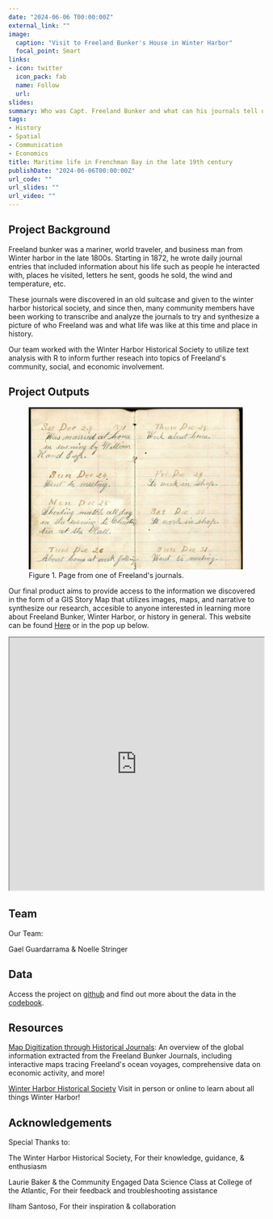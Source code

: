 ```yaml
---
date: "2024-06-06 T00:00:00Z"
external_link: ""
image:
  caption: "Visit to Freeland Bunker's House in Winter Harbor"
  focal_point: Smart
links:
- icon: twitter
  icon_pack: fab
  name: Follow
  url: 
slides: 
summary: Who was Capt. Freeland Bunker and what can his journals tell us about life in the late 1800's?
tags:
- History
- Spatial
- Communication
- Economics
title: Maritime life in Frenchman Bay in the late 19th century
publishDate: "2024-06-06T00:00:00Z"
url_code: ""
url_slides: ""
url_video: ""
---
```




## Project Background
Freeland bunker was a mariner, world traveler, and business man from Winter harbor in the late 1800s. Starting in 1872, he wrote daily journal entries that included information about his life such as people he interacted with, places he visited, letters he sent, goods he sold, the wind and temperature, etc. 

These journals were discovered in an old suitcase and given to the winter harbor historical society, and since then, many community members have been working to transcribe and analyze the journals to try and synthesize a picture of who Freeland was and what life was like at this time and place in history.

Our team worked with the Winter Harbor Historical Society to utilize text analysis with R to inform further reseach into topics of Freeland's community, social, and economic involvement. 

## Project Outputs

<figure>
    <img src="journal.jpg"
         alt="Photo of a journal page with entries for each day between December 23rd through 31st. Text reads; December 23: Was married at home in evening by William Rand Esqr. December 24: Went to meeting. December 25: Shooting match all day in the evening to Christmas tree at the Hall. December 26: About home at work jobbing. December 28: Work about home. December 29: To work in shop. December 30: To work in shop. December 31: Went to meeting">
    <figcaption>Figure 1. Page from one of Freeland's journals.</figcaption>
</figure>

Our final product aims to provide access to the information we discovered in the form of a GIS Story Map that utilizes images, maps, and narrative to synthesize our research, accesible to anyone interested in learning more about Freeland Bunker, Winter Harbor, or history in general. This website can be found [Here](https://storymaps.arcgis.com/stories/e1fba42cf0db449898f781b65b4720ca) or in the pop up below.

<iframe src="https://storymaps.arcgis.com/stories/e1fba42cf0db449898f781b65b4720ca" width = "100%" height = "500" title="Freeland Bunker Research Story Map"></iframe>

## Team
Our Team:

Gael Guardarrama & Noelle Stringer

## Data

Access the project on [github](https://github.com/Noelle-S/Freeland-Bunker-Journals) and find out more about the data in the [codebook](https://github.com/Noelle-S/Freeland-Bunker-Journals/blob/main/Data_Sets/codebook_journal_transcription%20%20-%20codebook.csv).

## Resources
[Map Digitization through Historical Journals](https://storymaps.arcgis.com/stories/7dbd3756b3fa4960b52ac34086ef39c0): An overview of the global information extracted from the Freeland Bunker Journals, including interactive maps tracing Freeland's ocean voyages, comprehensive data on economic activity, and more! 

[Winter Harbor Historical Society](http://winterharborhs.mainememory.net/page/2526/display.html) Visit in person or online to learn about all things Winter Harbor!  

## Acknowledgements
Special Thanks to: 

The Winter Harbor Historical Society, For their knowledge, guidance, & enthusiasm  

Laurie Baker & the Community Engaged Data Science Class at College of the Atlantic, For their feedback and troubleshooting assistance 

Ilham Santoso, For their inspiration & collaboration